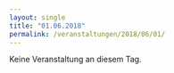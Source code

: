 ```yaml
---
layout: single
title: "01.06.2018"
permalink: /veranstaltungen/2018/06/01/
---
```


Keine Veranstaltung an diesem Tag.
